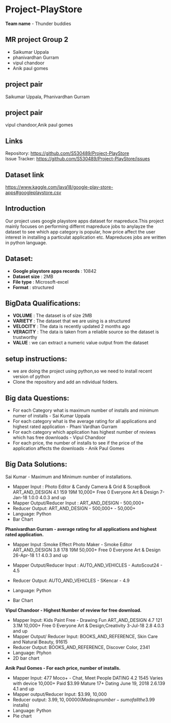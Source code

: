 # Project-PlayStore

**Team name** - Thunder buddies  

## MR project Group 2

- Saikumar Uppala   
- phanivardhan Gurram    
- vipul chandoor  
- Anik paul gomes  

## project pair 

Saikumar Uppala, Phanivardhan Gurram

## project pair  

vipul chandoor,Anik paul gomes

## Links
Repository: https://github.com/S530489/Project-PlayStore  
Issue Tracker: https://github.com/S530489/Project-PlayStore/issues  


## Dataset link

https://www.kaggle.com/lava18/google-play-store-apps#googleplaystore.csv

## Introduction

Our project uses google playstore apps dataset for mapreduce.This project mainly focuses
on performing differnt mapreduce jobs to anylayze the dataset to see which app category is popular, how price affect the user interest in installing a particulat application etc. Mapreduces jobs are written in python language. 


## Dataset:  

- **Google playstore apps records** : 10842  
- **Dataset size**                  : 2MB  
- **File type**                     : Microsoft-excel  
- **Format**                        : structured  

## BigData Qualifications:

- **VOLUME**   : The dataset is of size 2MB  
- **VARIETY**  : The dataset that we are using is a structured  
- **VELOCITY** : The data is recently updated 2 months ago  
- **VERACITY** : The data is taken from a reliable source so the dataset is trustworthy  
- **VALUE**    : we can extract a numeric value output from the dataset  

## setup instructions:
- we are doing the project using python,so we need to install recent version of python  
- Clone the repository and add an ndividual folders.  

## Big data Questions:
- For each Category what is maximum number of installs and minimum numer of installs - Sai Kumar Uppala
- For each category what is the average rating for all applications and highest rated application - Phani Vardhan Gurram
- For each category which application has highest number of reviews which has free downloads - Vipul Chandoor
- For each price, the number of installs to see if the price of the application affects the downloads - Anik Paul Gomes

## Big Data Solutions:

Sai Kumar - Maximum and Minimum number of installations.
- Mapper Input : Photo Editor & Candy Camera & Grid & ScrapBook	ART_AND_DESIGN	4.1	159	19M	10,000+	Free	0	Everyone	Art & Design	7-Jan-18	1.0.0	4.0.3 and up
- Mapper Output/Reducer Input : ART_AND_DESIGN - 500,000+ 
- Reducer Output: ART_AND_DESIGN - 500,000+ - 50,000+ 
- Language: Python
- Bar Chart


**Phanivardhan Gurram - average rating for all applications and highest rated application.**
- Mapper Input :Smoke Effect Photo Maker - Smoke Editor	ART_AND_DESIGN	3.8	178	19M	50,000+	Free	0	Everyone	Art & Design	26-Apr-18	1.1	4.0.3 and up

- Mapper Output/Reducer Input : AUTO_AND_VEHICLES - AutoScout24 - 4.5
- Reducer Output:  AUTO_AND_VEHICLES - SKencar - 4.9  
- Language: Python
- Bar Chart


**Vipul Chandoor - Highest Number of review for free download.**  
- Mapper Input: Kids Paint Free - Drawing Fun	ART_AND_DESIGN	4.7	121	3.1M	10,000+	Free	0	Everyone	Art & Design;Creativity	3-Jul-18	2.8	4.0.3 and up  
- Mapper Output/ Reducer Input: BOOKS_AND_REFERENCE, Skin Care and Natural Beauty, 91615  
- Reducer Output: BOOKS_AND_REFERENCE, Discover Color, 2341  
- Language: Ptyhon  
- 2D bar chart  


**Anik Paul Gomes - For each price, number of installs.**
- Mapper Input:  477	Moco+ - Chat, Meet People	DATING	4.2	1545	Varies with device	10,000+	Paid	$3.99	Mature 17+	Dating	June 19, 2018	2.6.139	4.1 and up
- Mapper output/Reducer Input: $3.99, 10,000
- Reducer output: $3.99, 10,00000(Made up number - sum of all the 3.99$ installs)
- Language: Python
- Pie chart





